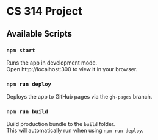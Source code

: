 # CS 314 Project

## Available Scripts

### `npm start`

Runs the app in development mode. \
Open http://localhost:300 to view it in your browser.

### `npm run deploy`

Deploys the app to GitHub pages via the `gh-pages` branch.

### `npm run build`

Build production bundle to the `build` folder. \
This will automatically run when using `npm run deploy`.
